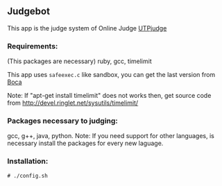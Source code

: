 ## Judgebot
This app is the judge system of Online Judge [UTPjudge](https://github.com/in-silico/utpjudge)

### Requirements:
  (This packages are necessary)
  ruby, gcc, timelimit
  
  This app uses `safeexec.c` like sandbox, you can get the last version from [Boca](https://code.google.com/p/boca/source/browse/)
  
  Note: If "apt-get install timelimit" does not works then, get source code from http://devel.ringlet.net/sysutils/timelimit/

### Packages necessary to judging:
  gcc, g++, java, python.
  Note: If you need support for other languages, is necessary install the packages for every new laguage.
  
### Installation:
  `# ./config.sh`
